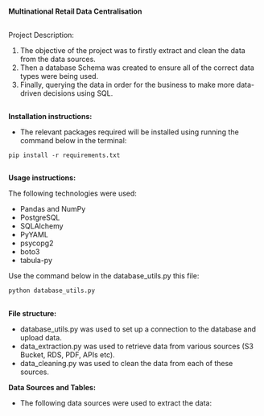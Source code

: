 #
**Multinational Retail Data Centralisation**

##
Project Description:
1. The objective of the project was to firstly extract and clean the data from the data sources.
2. Then a database Schema was created to ensure all of the correct data types were being used.
3. Finally, querying the data in order for the business to make more data-driven decisions using SQL.


##
**Installation instructions:**
 - The relevant packages required will be installed using running the command below in the terminal:

```
pip install -r requirements.txt
```

##
**Usage instructions:**

The following technologies were used:
- Pandas and NumPy
- PostgreSQL
- SQLAlchemy
- PyYAML
- psycopg2
- boto3
- tabula-py

Use the command below in the database_utils.py this file:
```
python database_utils.py
```

##
**File structure:**
- database_utils.py was used to set up a connection to the database and upload data.
- data_extraction.py was used to retrieve data from various sources (S3 Bucket, RDS, PDF, APIs etc).
- data_cleaning.py was used to clean the data from each of these sources.

**Data Sources and Tables:**
- The following data sources were used to extract the data:

